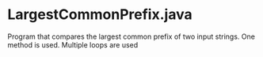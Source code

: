 # LargestCommonPrefix.java

Program that compares the largest common prefix of two input strings. 
One method is used.
Multiple loops are used
